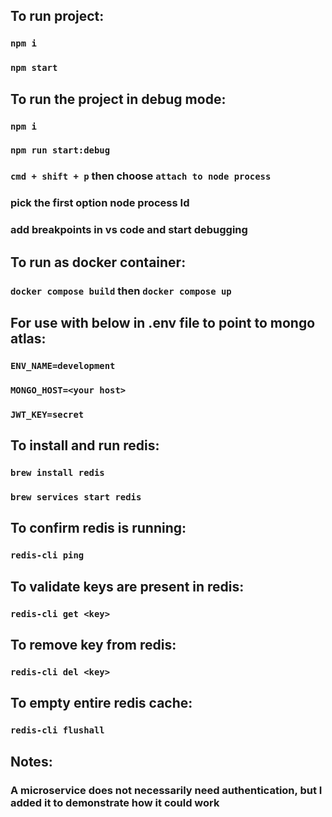 ## To run project:
### `npm i`
### `npm start`

## To run the project in debug mode:
### `npm i`
### `npm run start:debug`
### `cmd + shift + p` then choose `attach to node process`
### pick the first option node <path> process Id <id>
### add breakpoints in vs code and start debugging

## To run as docker container: 
### `docker compose build` then `docker compose up`

##   For use with below in .env file to point to mongo atlas:
### `ENV_NAME=development`
### `MONGO_HOST=<your host>`
### `JWT_KEY=secret`

## To install and run redis: 
### `brew install redis`
### `brew services start redis`

## To confirm redis is running:
### `redis-cli ping` 

## To validate keys are present in redis: 
### `redis-cli get <key>`

## To remove key from redis: 
### `redis-cli del <key>`

## To empty entire redis cache: 
### `redis-cli flushall`

## Notes: 
### A microservice does not necessarily need authentication, but I added it to demonstrate how it could work